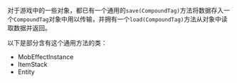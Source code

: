 对于游戏中的一些对象，都已有一个通用的`save(CompoundTag)`方法将数据存入一个`CompoundTag`对象中用以传输，并拥有一个`load(CompoundTag)`方法从对象中读取数据并返回。

以下是部分含有这个通用方法的类：

- MobEffectInstance
- ItemStack
- Entity
